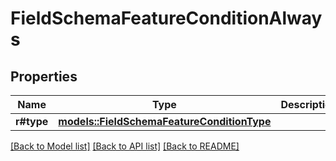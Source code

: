 # FieldSchemaFeatureConditionAlways

## Properties

Name | Type | Description | Notes
------------ | ------------- | ------------- | -------------
**r#type** | [**models::FieldSchemaFeatureConditionType**](FieldSchemaFeatureConditionType.md) |  | 

[[Back to Model list]](../README.md#documentation-for-models) [[Back to API list]](../README.md#documentation-for-api-endpoints) [[Back to README]](../README.md)


